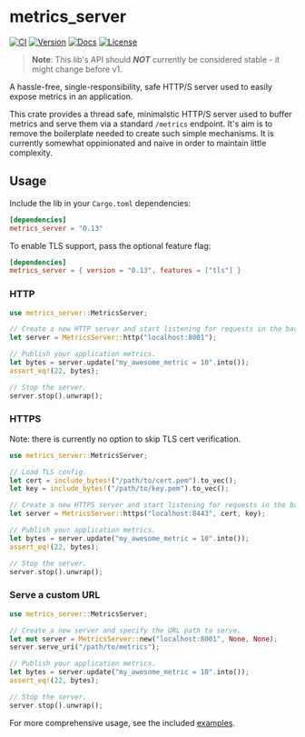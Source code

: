 # metrics_server
[![CI](https://github.com/loshz/metrics_server/actions/workflows/ci.yml/badge.svg)](https://github.com/loshz/metrics_server/actions/workflows/ci.yml)
[![Version](https://img.shields.io/crates/v/metrics_server.svg)](https://crates.io/crates/metrics_server)
[![Docs](https://docs.rs/metrics_server/badge.svg)](https://docs.rs/metrics_server)
[![License](https://img.shields.io/badge/license-MIT-blue.svg)](https://github.com/loshz/metrics_server/blob/main/LICENSE)

>**Note**: This lib's API should _**NOT**_ currently be considered stable - it might change before v1.

A hassle-free, single-responsibility, safe HTTP/S server used to easily expose metrics in an application.

This crate provides a thread safe, minimalstic HTTP/S server used to buffer metrics and serve them via a standard `/metrics` endpoint. It's aim is to remove the boilerplate needed to create such simple mechanisms. It is currently somewhat oppinionated and naive in order to maintain little complexity.


## Usage

Include the lib in your `Cargo.toml` dependencies:
```toml
[dependencies]
metrics_server = "0.13"
```

To enable TLS support, pass the optional feature flag:
```toml
[dependencies]
metrics_server = { version = "0.13", features = ["tls"] }
```

### HTTP
```rust
use metrics_server::MetricsServer;

// Create a new HTTP server and start listening for requests in the background.
let server = MetricsServer::http("localhost:8001");

// Publish your application metrics.
let bytes = server.update("my_awesome_metric = 10".into());
assert_eq!(22, bytes);

// Stop the server.
server.stop().unwrap();
```

### HTTPS
Note: there is currently no option to skip TLS cert verification.
```rust
use metrics_server::MetricsServer;

// Load TLS config.
let cert = include_bytes!("/path/to/cert.pem").to_vec();
let key = include_bytes!("/path/to/key.pem").to_vec();

// Create a new HTTPS server and start listening for requests in the background.
let server = MetricsServer::https("localhost:8443", cert, key);

// Publish your application metrics.
let bytes = server.update("my_awesome_metric = 10".into());
assert_eq!(22, bytes);

// Stop the server.
server.stop().unwrap();
```

### Serve a custom URL
```rust
use metrics_server::MetricsServer;

// Create a new server and specify the URL path to serve.
let mut server = MetricsServer::new("localhost:8001", None, None);
server.serve_uri("/path/to/metrics");

// Publish your application metrics.
let bytes = server.update("my_awesome_metric = 10".into());
assert_eq!(22, bytes);

// Stop the server.
server.stop().unwrap();
```

For more comprehensive usage, see the included [examples](./examples).
